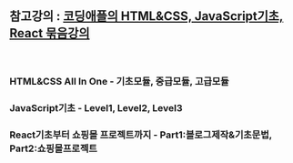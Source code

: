 ## 참고강의 : [코딩애플의 HTML&CSS, JavaScript기초, React 묶음강의](https://codingapple.com/)
<br>

### HTML&CSS All In One - 기초모듈, 중급모듈, 고급모듈
### JavaScript기초 - Level1, Level2, Level3
### React기초부터 쇼핑몰 프로젝트까지 - Part1:블로그제작&기초문법, Part2:쇼핑몰프로젝트
